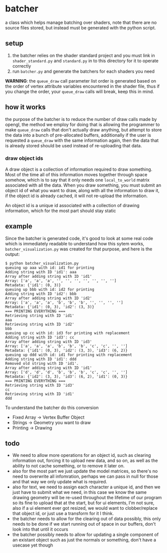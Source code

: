 # batcher
a class which helps manage batching over shaders, note that there are no source files stored, but instead must be generated with the python script.

## setup
1. the batcher relies on the shader standard project and you must link in `shader_standard.py` and `standard.py` in to this directory for it to operate correctly
2. run `batcher.py` and generate the batchers for each shaders you need

**WARNING**: the `queue_draw` call parameter list order is generated based on the order of vertex attribute variables encountered in the shader file, thus if you change the order, your `queue_draw` calls will break, keep this in mind.

## how it works
the purpose of the batcher is to reduce the number of draw calls made by opengl, the method we employ for doing that is allowing the programmer to make `queue_draw` calls that don't actually draw anything, but attempt to store the data into a bunch of pre-allocated buffers, additionally if the user is requested a `queue_draw` with the same information again, then the data that is already stored should be used instead of re-uploading that data.


### draw object ids
A draw object is a collection of information required to draw something. Most of the time all of this information moves together through space somehow, which is to say that it only needs one `local_to_world` matrix associated with all the data. When you draw something, you must submit an object id of what you want to draw, along with all the information to draw it, if the object id is already cached, it will not re-upload the information.


An object id is a unique id associated with a collection of drawing information, which for the most part should stay static

## example
Since the batcher is generated code, it's good to look at some real code which is immediately readable to understand how this sytem works, `batcher_visualization.py` was created for that purpose, and here is the output: 

```
$ python batcher_visualization.py 
queuing up aaa with id: id1 for printing
Adding string with ID 'id1': aaa
Array after adding string with ID 'id1'
Array: ['a', 'a', 'a', '', '', '', '', '', '', '']
Metadata: {'id1': (0, 3)}
queuing up bbb with id: id2 for printing
Adding string with ID 'id2': bbb
Array after adding string with ID 'id2'
Array: ['a', 'a', 'a', 'b', 'b', 'b', '', '', '', '']
Metadata: {'id1': (0, 3), 'id2': (3, 3)}
=== PRINTING EVERYTHING ===
Retrieving string with ID 'id1'
aaa
Retrieving string with ID 'id2'
bbb
queuing up cc with id: id3 for printing with replacement
Adding string with ID 'id3': cc
Array after adding string with ID 'id3'
Array: ['a', 'a', 'a', 'b', 'b', 'b', 'c', 'c', '', '']
Metadata: {'id1': (0, 3), 'id2': (3, 3), 'id3': (6, 2)}
queuing up ddd with id: id1 for printing with replacement
Adding string with ID 'id1': ddd
Removed old string with ID 'id1'.
Array after adding string with ID 'id1'
Array: ['d', 'd', 'd', 'b', 'b', 'b', 'c', 'c', '', '']
Metadata: {'id2': (3, 3), 'id3': (6, 2), 'id1': (0, 3)}
=== PRINTING EVERYTHING ===
Retrieving string with ID 'id3'
cc
Retrieving string with ID 'id1'
ddd
```

To understand the batcher do this conversion
- Fixed Array -> Vertex Buffer Object
- Strings -> Geometry you want to draw
- Printing -> Drawing


## todo
* We need to allow more operations for an object id, such as clearing information out, forcing it to upload new data, and so on, as well as the ability to not cache something, or to remove it later on.
* also for the most part we just update the model matrices, so there's no need to overwrite all infomration, perhaps we can pass in null for those and that way we only update what is required.
* also for text, we need to assign each character a unique id, and then we just have to submit what we need, in this case we know the same drawing geometry will be re-used throughout the lifetime of our program so its fine to upload that at the start, but for ui elements, I'm not sure, also if a ui element ever got resized, we would want to clobber/replace that object id, or just use a transform for it I think.
* the batcher needs to allow for the clearing out of data possibly, this only needs to be done if we start running out of space in our buffers, don't look into that until it occurs
* the batcher possibly needs to allow for updating a single component of an existant object such as just the normals or something, don't have a usecase yet though

